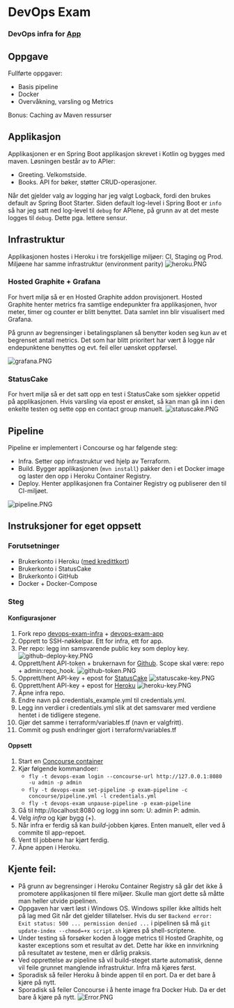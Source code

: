 # DevOps Exam

### DevOps infra for [App](https://github.com/GardOS/devops-exam-app)

## Oppgave

Fullførte oppgaver:

- Basis pipeline
- Docker
- Overvåkning, varsling og Metrics

Bonus: Caching av Maven ressurser

## Applikasjon

Applikasjonen er en Spring Boot applikasjon skrevet i Kotlin og bygges med maven.
Løsningen består av to APIer:

- Greeting. Velkomstside.
- Books. API for bøker, støtter CRUD-operasjoner.

Når det gjelder valg av logging har jeg valgt Logback, fordi den brukes default av Spring Boot Starter. Siden default log-level i Spring Boot er `info` så har jeg satt ned log-level til `debug` for APIene, på grunn av at det meste logges til `debug`. Dette pga. lettere sensur.

## Infrastruktur

Applikasjonen hostes i Heroku i tre forskjellige miljøer: CI, Staging og Prod. Miljøene har samme infrastruktur (environment parity)
![heroku.PNG](img/heroku.PNG)

### Hosted Graphite + Grafana

For hvert miljø så er en Hosted Graphite addon provisjonert. Hosted Graphite henter metrics fra samtlige endepunkter fra applikasjonen, hvor meter, timer og counter er blitt benyttet. Data samlet inn blir visualisert med Grafana.

På grunn av begrensinger i betalingsplanen så benytter koden seg kun av et begrenset antall metrics. Det som har blitt prioritert har vært å logge når endepunktene benyttes og evt. feil eller uønsket oppførsel.

![grafana.PNG](img/grafana.PNG)

### StatusCake

For hvert miljø så er det satt opp en test i StatusCake som sjekker oppetid på applikasjonen. Hvis varsling via epost er ønsket, så kan man gå inn i den enkelte testen og sette opp en contact group manuelt.
![statuscake.PNG](img/statuscake.PNG)

## Pipeline

Pipeline er implementert i Concourse og har følgende steg:

- Infra. Setter opp infrastruktur ved hjelp av Terraform.
- Build. Bygger applikasjonen (`mvn install`) pakker den i et Docker image og laster den opp i Heroku Container Registry.
- Deploy. Henter applikasjonen fra Container Registry og publiserer den til CI-miljøet.

![pipeline.PNG](img/pipeline.PNG)

## Instruksjoner for eget oppsett

### Forutsetninger

- Brukerkonto i Heroku ([med kredittkort](https://dashboard.heroku.com/account/billing))
- Brukerkonto i StatusCake
- Brukerkonto i GitHub
- Docker + Docker-Compose

### Steg

#### Konfigurasjoner

1. Fork repo [devops-exam-infra](https://github.com/GardOS/devops-exam-infra) + [devops-exam-app](https://github.com/GardOS/devops-exam-app)
2. Opprett to SSH-nøkkelpar. Ett for infra, ett for app.
3. Per repo: legg inn samsvarende public key som deploy key. ![github-deploy-key.PNG](img/github-deploy-key.PNG)
4. Opprett/hent API-token + brukernavn for [Github](https://github.com/settings/tokens/new). Scope skal være: repo + admin:repo_hook. ![github-token.PNG](img/github-token.PNG)
5. Opprett/hent API-key + epost for [StatusCake](https://app.statuscake.com/User.php) ![statuscake-key.PNG](img/statuscake-key.PNG)
6. Opprett/hent API-key + epost for [Heroku](https://dashboard.heroku.com/account) ![heroku-key.PNG](img/heroku-key.PNG)
7. Åpne infra repo.
8. Endre navn på credentials_example.yml til credentials.yml.
9. Legg inn verdier i credentials.yml slik at det samsvarer med verdiene hentet i de tidligere stegene.
10. Gjør det samme i terraform/variables.tf (navn er valgfritt).
11. Commit og push endringer gjort i terraform/variables.tf

#### Oppsett

1. Start en [Concourse container](https://raw.githubusercontent.com/starkandwayne/concourse-tutorial/master/docker-compose.yml)
2. Kjør følgende kommandoer:
   - `fly -t devops-exam login --concourse-url http://127.0.0.1:8080 -u admin -p admin`
   - `fly -t devops-exam set-pipeline -p exam-pipeline -c concourse/pipeline.yml -l credentials.yml`
   - `fly -t devops-exam unpause-pipeline -p exam-pipeline`
3. Gå til http://localhost:8080 og logg inn som: U: admin P: admin.
4. Velg _infra_ og kjør bygg (+).
5. Når infra er ferdig så kan _build_-jobben kjøres. Enten manuelt, eller ved å commite til app-repoet.
6. Vent til jobbene har kjørt ferdig.
7. Åpne appen i Heroku.

## Kjente feil:

- På grunn av begrensinger i Heroku Container Registry så går det ikke å promotere applikasjonen til flere miljøer. Skulle man gjort dette så måtte man heller utvide pipelinen.
- Oppgaven har vært løst i Windows OS. Windows spiller ikke alltids helt på lag med Git når det gjelder tillatelser. Hvis du ser `Backend error: Exit status: 500 ... permission denied ...` i pipelinen så må `git update-index --chmod=+x script.sh` kjøres på shell-scriptene.
- Under testing så forsøker koden å logge metrics til Hosted Graphite, og kaster exceptions som et resultat av det. Dette har ikke en innvirkning på resultatet av testene, men er dårlig praksis.
- Ved opprettelse av pipeline så vil build-steget starte automatisk, denne vil feile grunnet manglende infrastruktur. Infra må kjøres først.
- Sporadisk så feiler Heroku å binde appen til en port. Da er det bare å kjøre på nytt.
- Sporadisk så feiler Concourse i å hente image fra Docker Hub. Da er det bare å kjøre på nytt. ![Error.PNG](img/Error.PNG)
